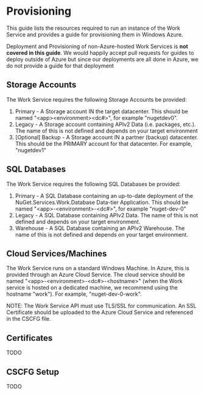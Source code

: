 # Provisioning
This guide lists the resources required to run an instance of the Work Service and provides a guide for provisioning them in Windows Azure.

Deployment and Provisioning of non-Azure-hosted Work Services is **not covered in this guide**. We would happily accept pull requests for guides to deploy outside of Azure but since our deployments are all done in Azure, we do not provide a guide for that deployment

## Storage Accounts
The Work Service requires the following Storage Accounts be provided:
1. Primary - A Storage account IN the target datacenter. This should be named "&lt;app&gt;&lt;environment&gt;&lt;dc#&gt;", for example "nugetdev0".
2. Legacy - A Storage account containing APIv2 Data (i.e. packages, etc.). The name of this is not defined and depends on your target environment
3. [Optional] Backup - A Storage account IN a partner (backup) datacenter. This should be the PRIMARY account for that datacenter. For example, "nugetdev1"

## SQL Databases
The Work Service requires the following SQL Databases be provided:
1. Primary - A SQL Database containing an up-to-date deployment of the NuGet.Services.Work.Database Data-tier Application. This should be named "&lt;app&gt;-&lt;environment&gt;-&lt;dc#&gt;", for example "nuget-dev-0"
2. Legacy - A SQL Database containing APIv2 Data. The name of this is not defined and depends on your target environment.
3. Warehouse - A SQL Database containing an APIv2 Warehouse. The name of this is not defined and depends on your target environment.

## Cloud Services/Machines
The Work Service runs on a standard Windows Machine. In Azure, this is provided through an Azure Cloud Service. The cloud service should be named "&lt;app&gt;-&lt;environment&gt;-&lt;dc#&gt;-&lt;hostname&gt;" (when the Work service is hosted on a dedicated machine, we recommend using the hostname "work"). For example, "nuget-dev-0-work".

NOTE: The Work Service API must use TLS/SSL for communication. An SSL Certificate should be uploaded to the Azure Cloud Service and referenced in the CSCFG file.

## Certificates
TODO

## CSCFG Setup
TODO